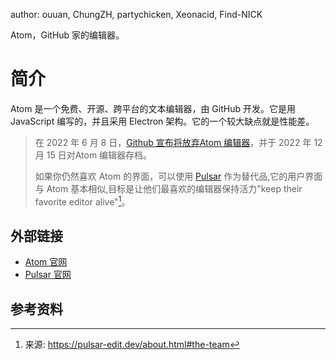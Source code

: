 author: ouuan, ChungZH, partychicken, Xeonacid, Find-NICK

Atom，GitHub 家的编辑器。

# 简介

Atom 是一个免费、开源、跨平台的文本编辑器，由 GitHub 开发。它是用 JavaScript 编写的，并且采用 Electron 架构。它的一个较大缺点就是性能差。

> 在 2022 年 6 月 8 日，[Github 宣布将放弃Atom 编辑器](https://github.blog/2022-06-08-sunsetting-atom/)，并于 2022 年 12 月 15 日对Atom 编辑器存档。
>
> 如果你仍然喜欢 Atom 的界面，可以使用 [Pulsar](https://pulsar-edit.dev/) 作为替代品,它的用户界面与 Atom 基本相似,目标是让他们最喜欢的编辑器保持活力"keep their favorite editor alive"[^1]。

## 外部链接

- [Atom 官网](https://atom.io)
- [Pulsar 官网](https://pulsar-edit.dev/)

## 参考资料

[^1]:来源: https://pulsar-edit.dev/about.html#the-team

